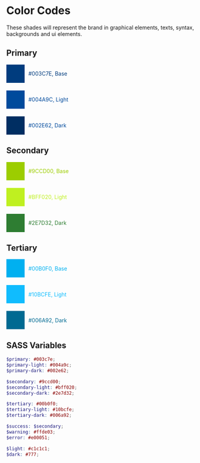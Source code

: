# Color Codes

These shades will represent the brand in graphical elements, texts, syntax, backgrounds and ui elements.

<style>
  .color-wrapper {
    margin-bottom: 20px;
    display: flex;
    flex-direction: row;
  }

  .color-rect {
    height: 48px;
    width: 48px;
  }

  .color-hex {
    display: flex;
    justify-content: center;
    flex-direction: column;
    margin-left: 10px;
  }
</style>

## Primary

<div class="color-wrapper">
  <div class="color-rect" style="background-color: #003C7E"></div>
  <div class="color-hex" style="color: #003C7E">#003C7E, Base</div>
</div>

<div class="color-wrapper">
  <div class="color-rect" style="background-color: #004A9C"></div>
  <div class="color-hex" style="color: #004A9C">#004A9C, Light</div>
</div>

<div class="color-wrapper">
  <div class="color-rect" style="background-color: #002E62"></div>
  <div class="color-hex" style="color: #004A9C">#002E62, Dark</div>
</div>

## Secondary

<div class="color-wrapper">
  <div class="color-rect" style="background-color: #9CCD00"></div>
  <div class="color-hex" style="color: #9CCD00">#9CCD00, Base</div>
</div>

<div class="color-wrapper">
  <div class="color-rect" style="background-color: #BFF020"></div>
  <div class="color-hex" style="color: #BFF020">#BFF020, Light</div>
</div>

<div class="color-wrapper">
  <div class="color-rect" style="background-color: #2E7D32"></div>
  <div class="color-hex" style="color: #2E7D32">#2E7D32, Dark</div>
</div>

## Tertiary

<div class="color-wrapper">
  <div class="color-rect" style="background-color: #00B0F0"></div>
  <div class="color-hex" style="color: #00B0F0">#00B0F0, Base</div>
</div>

<div class="color-wrapper">
  <div class="color-rect" style="background-color: #10BCFE"></div>
  <div class="color-hex" style="color: #10BCFE">#10BCFE, Light</div>
</div>

<div class="color-wrapper">
  <div class="color-rect" style="background-color: #006A92"></div>
  <div class="color-hex" style="color: #006A92">#006A92, Dark</div>
</div>

## SASS Variables

```scss
$primary: #003c7e;
$primary-light: #004a9c;
$primary-dark: #002e62;

$secondary: #9ccd00;
$secondary-light: #bff020;
$secondary-dark: #2e7d32;

$tertiary: #00b0f0;
$tertiary-light: #10bcfe;
$tertiary-dark: #006a92;

$success: $secondary;
$warning: #ffde03;
$error: #e00051;

$light: #c1c1c1;
$dark: #777;
```
